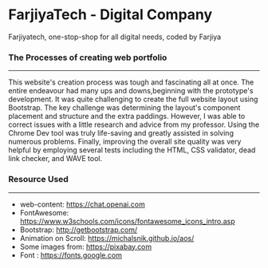 # FarjiyaTech - Digital Company

Farjiyatech, one-stop-shop for all digital needs, coded by Farjiya


### The Processes of creating web portfolio
---
This website's creation process was tough and fascinating all at once. The entire endeavour had many ups and downs,beginning with the prototype's development. It was quite challenging to create the full website layout using Bootstrap. The key challenge was determining the layout's component placement and structure and the extra paddings. However, I was able to correct issues with a little research and advice from my professor. Using the Chrome Dev tool was truly life-saving and greatly assisted in solving numerous problems. Finally, improving the overall site quality was very helpful by employing several tests including the HTML, CSS validator, dead link checker, and WAVE tool. 

### Resource Used
---
* web-content: https://chat.openai.com
* FontAwesome: https://www.w3schools.com/icons/fontawesome_icons_intro.asp
* Bootstrap: http://getbootstrap.com/
* Animation on Scroll: https://michalsnik.github.io/aos/
* Some images from: https://pixabay.com
* Font : https://fonts.google.com


 

